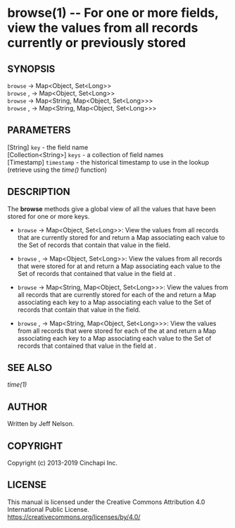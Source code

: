 browse(1) -- For one or more fields, view the values from all records currently or previously stored
====================================================================================================

## SYNOPSIS

`browse` <key> -> Map&lt;Object, Set&lt;Long&gt;&gt;<br />
`browse` <key>, <timestamp> -> Map&lt;Object, Set&lt;Long&gt;&gt;<br />
`browse` <keys> -> Map&lt;String, Map&lt;Object, Set&lt;Long&gt;&gt;&gt;<br />
`browse` <keys>, <timestamp> -> Map&lt;String, Map&lt;Object, Set&lt;Long&gt;&gt;&gt;<br />

## PARAMETERS
[String] `key` - the field name<br />
[Collection&lt;String&gt;] `keys` - a collection of field names<br />
[Timestamp] `timestamp` - the historical timestamp to use in the lookup (retrieve using the *time()* function)<br />

## DESCRIPTION
The **browse** methods give a global view of all the values that have been stored for one or more keys.

  * `browse` <key> -> Map&lt;Object, Set&lt;Long&gt;&gt;:
    View the values from all records that are currently stored for <key> and return a Map associating each value to the Set of records that contain that value in the <key> field.

  * `browse` <key>, <timestamp> -> Map&lt;Object, Set&lt;Long&gt;&gt;:
    View the values from all records that were stored for <key> at <timestamp> and return a Map associating each value to the Set of records that contained that value in the <key> field at <timestamp>.

  * `browse` <keys> -> Map&lt;String, Map&lt;Object, Set&lt;Long&gt;&gt;&gt;:
    View the values from all records that are currently stored for each of the <keys> and return a Map associating each key to a Map associating each value to the Set of records that contain that value in the <key> field.

  * `browse` <keys>, <timestamp> -> Map&lt;String, Map&lt;Object, Set&lt;Long&gt;&gt;&gt;:
    View the values from all records that were stored for each of the <keys> at <timestamp> and return a Map associating each key to a Map associating each value to the Set of records that contained that value in the <key> field at <timestamp>.

## SEE ALSO
*time(1)*

## AUTHOR
Written by Jeff Nelson.

## COPYRIGHT
Copyright (c) 2013-2019 Cinchapi Inc.

## LICENSE
This manual is licensed under the Creative Commons Attribution 4.0 International Public License. <br />
https://creativecommons.org/licenses/by/4.0/
